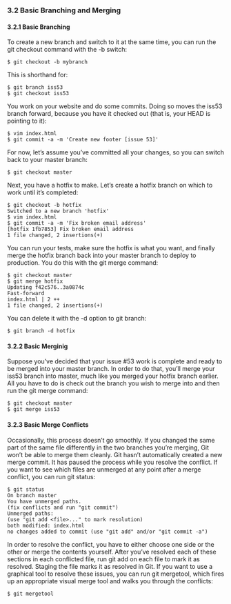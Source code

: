 ### 3.2 Basic Branching and Merging
#### 3.2.1 Basic Branching
To create a new branch and switch to it at the same time, you can run the git checkout command with the -b switch:

    $ git checkout -b mybranch

This is shorthand for:
```
$ git branch iss53
$ git checkout iss53
```
You work on your website and do some commits. Doing so moves the iss53 branch forward, because you have it checked out (that is, your HEAD is pointing to it):
```
$ vim index.html
$ git commit -a -m 'Create new footer [issue 53]'
```
For now, let’s assume you’ve committed all your changes, so you can switch back to your master branch:

    $ git checkout master

Next, you have a hotfix to make. Let’s create a hotfix branch on which to work until it’s completed:
```
$ git checkout -b hotfix
Switched to a new branch 'hotfix'
$ vim index.html
$ git commit -a -m 'Fix broken email address'
[hotfix 1fb7853] Fix broken email address
1 file changed, 2 insertions(+)
```

You can run your tests, make sure the hotfix is what you want, and finally merge the hotfix branch back into your master branch to deploy to production. You do this with the git merge command:
```
$ git checkout master
$ git merge hotfix
Updating f42c576..3a0874c
Fast-forward
index.html | 2 ++
1 file changed, 2 insertions(+)
```
You can delete it with the -d option to git branch:

    $ git branch -d hotfix

#### 3.2.2 Basic Merginig
Suppose you’ve decided that your issue #53 work is complete and ready to be merged into your master branch. In order to do that, you’ll merge your iss53 branch into master, much like you
merged your hotfix branch earlier. All you have to do is check out the branch you wish to merge into and then run the git merge command:
```
$ git checkout master
$ git merge iss53
```
#### 3.2.3 Basic Merge Conflicts
Occasionally, this process doesn’t go smoothly. If you changed the same part of the same file differently in the two branches you’re merging, Git won’t be able to merge them cleanly.
Git hasn’t automatically created a new merge commit. It has paused the process while you resolve the conflict. If you want to see which files are unmerged at any point after a merge conflict, you can run git status:
```
$ git status
On branch master
You have unmerged paths.
(fix conflicts and run "git commit")
Unmerged paths:
(use "git add <file>..." to mark resolution)
both modified: index.html
no changes added to commit (use "git add" and/or "git commit -a")
```
In order to resolve the conflict, you have to either choose one side or the other or merge the contents yourself.
After you’ve resolved each of these sections in each conflicted file, run git add on each file to mark it as resolved. Staging the file marks it as resolved in Git.
If you want to use a graphical tool to resolve these issues, you can run git mergetool, which fires up an appropriate visual merge tool and walks you through the conflicts:

    $ git mergetool